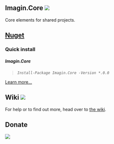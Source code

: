 Imagin.Core ![](https://img.shields.io/badge/style-7.1-blue.svg?style=flat&label=Version)
---
Core elements for shared projects.

[Nuget](https://www.nuget.org/packages/Imagin.Core/)
---
### Quick install
##### Imagin.Core
> _`Install-Package Imagin.Core -Version *.0.0`_

[Learn more...](https://github.com/imagin-tech/Core/wiki/Getting-Started#install-with-nuget-coming-soon)

Wiki ![](https://img.shields.io/badge/style-Coming%20soon!-red.svg?style=flat&label=)
---
For help or to find out more, head over to [the wiki](https://github.com/imagin-tech/Core/wiki/Getting-Started).

Donate
---
[![](https://www.paypalobjects.com/en_US/i/btn/btn_donateCC_LG.gif)](https://www.paypal.com/cgi-bin/webscr?cmd=_s-xclick&hosted_button_id=AJJG6PWLBYQNG)